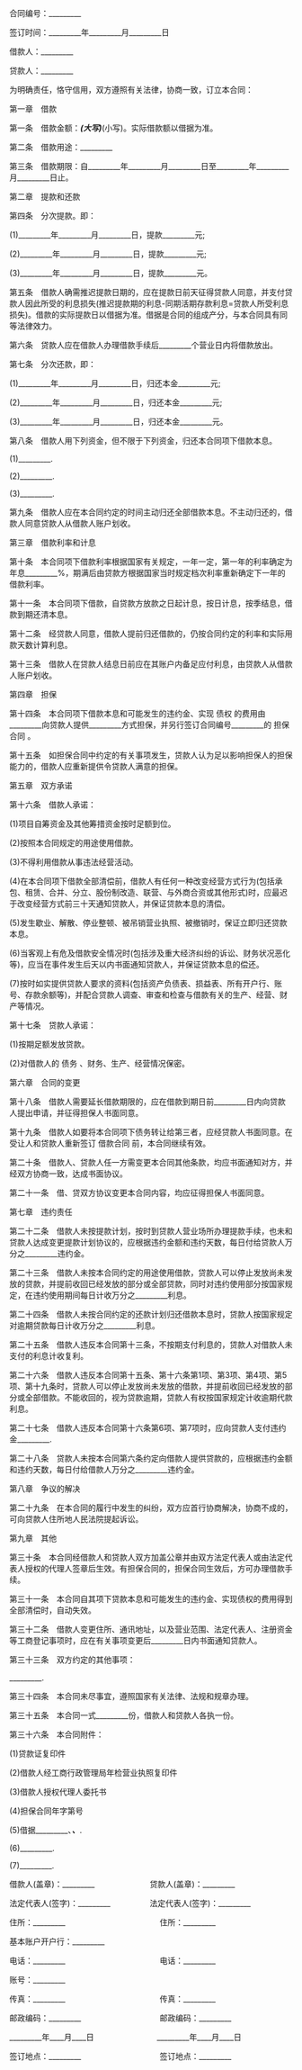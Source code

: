 
 


合同编号：_________


签订时间：_________年_________月_________日


借款人：_________


贷款人：_________


为明确责任，恪守信用，双方遵照有关法律，协商一致，订立本合同：


第一章　借款


第一条　借款金额：_________(大写)_________(小写)。实际借款额以借据为准。


第二条　借款用途：_________


第三条　借款期限：自_________年_________月_________日至_________年_________月_________日止。


第二章　提款和还款


第四条　分次提款。即：


(1)_________年_________月_________日，提款_________元;


(2)_________年_________月_________日，提款_________元;


(3)_________年_________月_________日，提款_________元。


第五条　借款人确需推迟提款日期的，应在提款日前天征得贷款人同意，并支付贷款人因此所受的利息损失(推迟提款期的利息-同期活期存款利息=贷款人所受利息损失)。借款的实际提款日以借据为准。借据是合同的组成产分，与本合同具有同等法律效力。


第六条　贷款人应在借款人办理借款手续后_________个营业日内将借款放出。


第七条　分次还款，即：


(1)_________年_________月_________日，归还本金_________元;


(2)_________年_________月_________日，归还本金_________元;


(3)_________年_________月_________日，归还本金_________元。


第八条　借款人用下列资金，但不限于下列资金，归还本合同项下借款本息。


(1)_________.


(2)_________.


(3)_________.


第九条　借款人应在本合同约定的时间主动归还全部借款本息。不主动归还的，借款人同意贷款人从借款人账户划收。


第三章　借款利率和计息


第十条　本合同项下借款利率根据国家有关规定，一年一定，第一年的利率确定为年息_________%，期满后由贷款方根据国家当时规定档次利率重新确定下一年的借款利率。


第十一条　本合同项下借款，自贷款方放款之日起计息，按日计息，按季结息，借款到期还清本息。


第十二条　经贷款人同意，借款人提前归还借款的，仍按合同约定的利率和实际用款天数计算利息。


第十三条　借款人在贷款人结息日前应在其账户内备足应付利息，由贷款人从借款人账户划收。


第四章　担保


第十四条　本合同项下借款本息和可能发生的违约金、实现
债权
的费用由_________向贷款人提供_________方式担保，并另行签订合同编号_________的
担保合同
。


第十五条　如担保合同中约定的有关事项发生，贷款人认为足以影响担保人的担保能力的，借款人应重新提供令贷款人满意的担保。


第五章　双方承诺


第十六条　借款人承诺：


(1)项目自筹资金及其他筹措资金按时足额到位。


(2)按照本合同规定的用途使用借款。


(3)不得利用借款从事违法经营活动。


(4)在本合同项下借款全部清偿前，借款人有任何一种改变经营方式行为(包括承包、租赁、合并、分立、股份制改造、联营、与外商合资或其他形式)时，应最迟于改变经营方式前三十天通知贷款人，并保证贷款本息的清偿。


(5)发生歇业、解散、停业整顿、被吊销营业执照、被撤销时，保证立即归还贷款本息。


(6)当客观上有危及借款安全情况时(包括涉及重大经济纠纷的诉讼、财务状况恶化等)，应当在事件发生后天以内书面通知贷款人，并保证贷款本息的偿还。


(7)按时如实提供贷款人要求的资料(包括资产负债表、损益表、所有开户行、账号、存款余额等)，并配合贷款人调查、审查和检查与借款有关的生产、经营、财产等情况。


第十七条　贷款人承诺：


(1)按期足额发放贷款。


(2)对借款人的
债务
、财务、生产、经营情况保密。


第六章　合同的变更


第十八条　借款人需要延长借款期限的，应在借款到期日前_________日内向贷款人提出申请，并征得担保人书面同意。


第十九条　借款人如要将本合同项下债务转让给第三者，应经贷款人书面同意。在受让人和贷款人重新签订
借款合同
前，本合同继续有效。


第二十条　借款人、贷款人任一方需变更本合同其他条款，均应书面通知对方，并经双方协商一致，达成书面协议。


第二十一条　借、贷双方协议变更本合同内容，均应征得担保人书面同意。


第七章　违约责任


第二十二条　借款人未按提款计划，按时到贷款人营业场所办理提款手续，也未和贷款人达成变更提款计划协议的，应根据违约金额和违约天数，每日付给贷款人万分之_________违约金。


第二十三条　借款人未按本合同约定的用途使用借款，贷款人可以停止发放尚未发放的贷款，并提前收回已经发放的部分或全部贷款，同时对违约使用部分按国家规定，在违约使用期间每日计收万分之_________利息。


第二十四条　借款人未按合同约定的还款计划归还借款本息时，贷款人按国家规定对逾期贷款每日计收万分之_________利息。


第二十五条　借款人违反本合同第十三条，不按期支付利息的，贷款人对借款人未支付的利息计收复利。


第二十六条　借款人违反本合同第十五条、第十六条第1项、第3项、第4项、第5项、第十九条时，贷款人可以停止发放尚未发放的借款，并提前收回已经发放的部分或全部借款。不能收回的，视为贷款逾期，贷款人有权按国家规定计收逾期代款利息。


第二十七条　借款人违反本合同第十六条第6项、第7项时，应向贷款人支付违约金_________.


第二十八条　贷款人未按本合同第六条约定向借款人提供贷款的，应根据违约金额和违约天数，每日付给借款人万分之_________违约金。


第八章　争议的解决


第二十九条　在本合同的履行中发生的纠纷，双方应首行协商解决，协商不成的，可向贷款人住所地人民法院提起诉讼。


第九章　其他


第三十条　本合同经借款人和贷款人双方加盖公章并由双方法定代表人或由法定代表人授权的代理人签章后生效。有担保合同的，担保合同生效后，方可办理借款手续。


第三十一条　本合同自其项下贷款本息和可能发生的违约金、实现债权的费用得到全部清偿时，自动失效。


第三十二条　借款人变更住所、通讯地址，以及营业范围、法定代表人、注册资金等工商登记事项时，应在有关事项变更后_________日内书面通知贷款人。


第三十三条　双方约定的其他事项：


_________.


第三十四条　本合同未尽事宜，遵照国家有关法律、法规和规章办理。


第三十五条　本合同一式_________份，借款人和贷款人各执一份。


第三十六条　本合同附件：


(1)贷款证复印件


(2)借款人经工商行政管理局年检营业执照复印件


(3)借款人授权代理人委托书


(4)担保合同年字第号


(5)借据_________、_________、_________.


(6)_________.


(7)_________.


借款人(盖章)：_________　　　　　　　贷款人(盖章)：_________


法定代表人(签字)：_________　　　　　法定代表人(签字)：_________


住所：_________　　　　　　　　　　　　住所：_________


基本账户开户行：_________


电话：_________　　　　　　　　　　　　电话：_________


账号：_________


传真：_________　　　　　　　　　　　　传真：_________


邮政编码：_________　　　　　　　　　　邮政编码：_________


_________年____月____日　　　　　　　　_________年____月____日


签订地点：_________　　　　　　　　　　签订地点：_________
 


 

 
 
 
 
 
  


  
 

  


  


  
 
 
 
 


